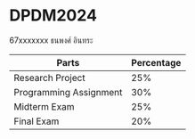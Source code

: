 # DPDM2024
67xxxxxxx ธนพงศ์ อินทระ

| Parts | Percentage |
| ----------- | ----------- |
| Research Project | 25% |
| Programming Assignment | 30% |
| Midterm Exam | 25% |
| Final Exam | 20% |
